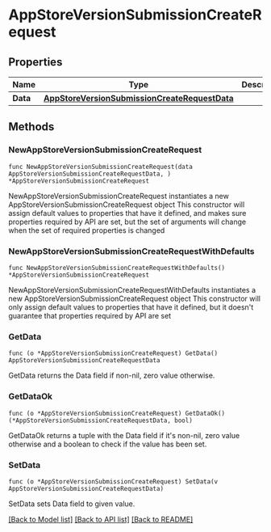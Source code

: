 # AppStoreVersionSubmissionCreateRequest

## Properties

Name | Type | Description | Notes
------------ | ------------- | ------------- | -------------
**Data** | [**AppStoreVersionSubmissionCreateRequestData**](AppStoreVersionSubmissionCreateRequestData.md) |  | 

## Methods

### NewAppStoreVersionSubmissionCreateRequest

`func NewAppStoreVersionSubmissionCreateRequest(data AppStoreVersionSubmissionCreateRequestData, ) *AppStoreVersionSubmissionCreateRequest`

NewAppStoreVersionSubmissionCreateRequest instantiates a new AppStoreVersionSubmissionCreateRequest object
This constructor will assign default values to properties that have it defined,
and makes sure properties required by API are set, but the set of arguments
will change when the set of required properties is changed

### NewAppStoreVersionSubmissionCreateRequestWithDefaults

`func NewAppStoreVersionSubmissionCreateRequestWithDefaults() *AppStoreVersionSubmissionCreateRequest`

NewAppStoreVersionSubmissionCreateRequestWithDefaults instantiates a new AppStoreVersionSubmissionCreateRequest object
This constructor will only assign default values to properties that have it defined,
but it doesn't guarantee that properties required by API are set

### GetData

`func (o *AppStoreVersionSubmissionCreateRequest) GetData() AppStoreVersionSubmissionCreateRequestData`

GetData returns the Data field if non-nil, zero value otherwise.

### GetDataOk

`func (o *AppStoreVersionSubmissionCreateRequest) GetDataOk() (*AppStoreVersionSubmissionCreateRequestData, bool)`

GetDataOk returns a tuple with the Data field if it's non-nil, zero value otherwise
and a boolean to check if the value has been set.

### SetData

`func (o *AppStoreVersionSubmissionCreateRequest) SetData(v AppStoreVersionSubmissionCreateRequestData)`

SetData sets Data field to given value.



[[Back to Model list]](../README.md#documentation-for-models) [[Back to API list]](../README.md#documentation-for-api-endpoints) [[Back to README]](../README.md)


